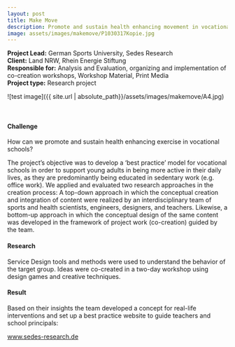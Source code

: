 ```yaml
---
layout: post
title: Make Move
description: Promote and sustain health enhancing movement in vocational school
image: assets/images/makemove/P1030317Kopie.jpg
---
```


**Project Lead:** German Sports University, Sedes Research<br />
**Client:** Land NRW, Rhein Energie Stiftung<br />
**Responsible for:** Analysis and Evaluation, organizing and implementation of co-creation workshops, Workshop Material, Print Media<br />
**Project type:** Research project

![test image]({{ site.url | absolute_path}}/assets/images/makemove/A4.jpg)

<div class="row">
    <div class="6u 12u$(small)">
        <span class="image fit"><img src="{{ site.url | absolute_path}}/assets/images/makemove/DSC_0004.JPG" alt="" /></span>
        <span class="image fit"><img src="{{ site.url | absolute_path}}/assets/images/makemove/make-move-exploration.jpg" alt="" /></span>
        <span class="image fit"><img src="{{ site.url | absolute_path}}/assets/images/makemove/DSC_0100.JPG" alt="" /></span>
        <div class="row 50% uniform">               
</div>  
        </div>
	    <div class="6u 12u$(small)">
            <h4>Challenge</h4> 
            <p>How can we promote and sustain health enhancing exercise in vocational schools?</p>
            <p>The project’s objective was to develop a ‘best practice’ model for vocational schools in order to support young adults in being more active in their daily lives, as they are predominantly being educated in sedentary work (e.g. office work). We applied and evaluated two research approaches in the creation process: A top-down approach in which the conceptual creation and integration of content were realized by an interdisciplinary team of sports and health scientists, engineers, designers, and teachers. Likewise, a bottom-up approach in which the conceptual design of the same content was developed in the framework of project work (co-creation) guided by the team.</p>
            <h4>Research</h4>
            <p>Service Design tools and methods were used to understand the behavior of the target group. Ideas were co-created in a two-day workshop using design games and creative techniques.</p>
            <h4>Result</h4>
            <p>Based on their insights the team developed a concept for real-life interventions and set up a best practice website to guide teachers and school principals:</p>
             <p><a target="_blank" href="https://www.sedes-research.de/index.html%3Fp=980.html">www.sedes-research.de</a></p>  
     </div>




